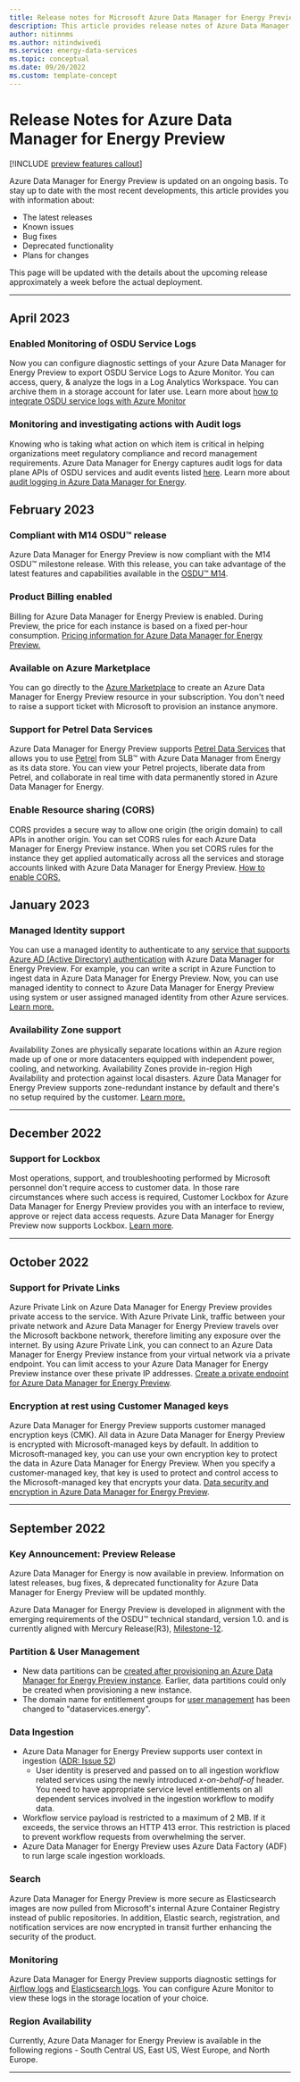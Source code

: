 ```yaml
---
title: Release notes for Microsoft Azure Data Manager for Energy Preview
description: This article provides release notes of Azure Data Manager for Energy Preview releases, improvements, bug fixes, and known issues.
author: nitinnms
ms.author: nitindwivedi
ms.service: energy-data-services
ms.topic: conceptual
ms.date: 09/20/2022
ms.custom: template-concept
---
```


# Release Notes for Azure Data Manager for Energy Preview 

[!INCLUDE [preview features callout](./includes/preview/preview-callout.md)]

Azure Data Manager for Energy Preview is updated on an ongoing basis. To stay up to date with the most recent developments, this article provides you with information about:

- The latest releases
- Known issues
- Bug fixes
- Deprecated functionality
- Plans for changes

This page will be updated with the details about the upcoming release approximately a week before the actual deployment.

<hr width = 100%>

## April 2023

### Enabled Monitoring of OSDU Service Logs

Now you can configure diagnostic settings of your Azure Data Manager for Energy Preview to export OSDU Service Logs to Azure Monitor. You can access, query, & analyze the logs in a Log Analytics Workspace. You can archive them in a storage account for later use. Learn more about [how to integrate OSDU service logs with Azure Monitor](how-to-integrate-osdu-service-logs-with-azure-monitor.md)

### Monitoring and investigating actions with Audit logs

Knowing who is taking what action on which item is critical in helping organizations meet regulatory compliance and record management requirements. Azure Data Manager for Energy captures audit logs for data plane APIs of OSDU services and audit events listed [here](https://community.opengroup.org/osdu/documentation/-/wikis/Releases/R3.0/GCP/GCP-Operation/Logging/Audit-Logging-Status). Learn more about [audit logging in Azure Data Manager for Energy](how-to-manage-audit-logs.md).

## February 2023

### Compliant with M14 OSDU&trade; release

Azure Data Manager for Energy Preview is now compliant with the M14 OSDU&trade; milestone release. With this release, you can take advantage of the latest features and capabilities available in the [OSDU&trade; M14](https://community.opengroup.org/osdu/governance/project-management-committee/-/wikis/M14-Release-Notes).

### Product Billing enabled

Billing for Azure Data Manager for Energy Preview is enabled. During Preview, the price for each instance is based on a fixed per-hour consumption. [Pricing information for Azure Data Manager for Energy Preview.](https://azure.microsoft.com/pricing/details/energy-data-services/#pricing)


### Available on Azure Marketplace

You can go directly to the [Azure Marketplace](https://azuremarketplace.microsoft.com/marketplace/apps/Microsoft.AzureDataManagerforEnergy?tab=Overview) to create an Azure Data Manager for Energy Preview resource in your subscription. You don't need to raise a support ticket with Microsoft to provision an instance anymore. 

### Support for Petrel Data Services
Azure Data Manager for Energy Preview supports [Petrel Data Services](overview-ddms.md#) that allows you to use [Petrel](https://www.software.slb.com/products/petrel) from SLB&trade; with Azure Data Manager from Energy as its data store. You can view your Petrel projects, liberate data from Petrel, and collaborate in real time with data permanently stored in Azure Data Manager for Energy. 

### Enable Resource sharing (CORS)

CORS provides a secure way to allow one origin (the origin domain) to call APIs in another origin. You can set CORS rules for each Azure Data Manager for Energy Preview instance. When you set CORS rules for the instance they get applied automatically across all the services and storage accounts linked with Azure Data Manager for Energy Preview. [How to enable CORS.]( ../energy-data-services/how-to-enable-CORS.md)

## January 2023

### Managed Identity support 

You can use a managed identity to authenticate to any [service that supports Azure AD (Active Directory) authentication](../active-directory/managed-identities-azure-resources/services-azure-active-directory-support.md) with Azure Data Manager for Energy Preview. For example, you can write a script in Azure Function to ingest data in Azure Data Manager for Energy Preview. Now, you can use managed identity to connect to Azure Data Manager for Energy Preview using system or user assigned managed identity from other Azure services. [Learn more.](../energy-data-services/how-to-use-managed-identity.md)

### Availability Zone support

Availability Zones are physically separate locations within an Azure region made up of one or more datacenters equipped with independent power, cooling, and networking. Availability Zones provide in-region High Availability and protection against local disasters. Azure Data Manager for Energy Preview supports zone-redundant instance by default and there's no setup required by the customer. [Learn more.](https://azure.microsoft.com/explore/global-infrastructure/products-by-region/?products=energy-data-services&regions=all)

<hr width=100%>

## December 2022

### Support for Lockbox

Most operations, support, and troubleshooting performed by Microsoft personnel don't require access to customer data. In those rare circumstances where such access is required, Customer Lockbox for Azure Data Manager for Energy Preview provides you with an interface to review, approve or reject data access requests. Azure Data Manager for Energy Preview now supports Lockbox. [Learn more](../security/fundamentals/customer-lockbox-overview.md).


<hr width=100%>

## October 2022

### Support for Private Links

Azure Private Link on Azure Data Manager for Energy Preview provides private access to the service. With Azure Private Link, traffic between your private network and Azure Data Manager for Energy Preview travels over the Microsoft backbone network, therefore limiting any exposure over the internet. By using Azure Private Link, you can connect to an Azure Data Manager for Energy Preview instance from your virtual network via a private endpoint. You can limit access to your Azure Data Manager for Energy Preview instance over these private IP addresses. [Create a private endpoint for Azure Data Manager for Energy Preview](how-to-set-up-private-links.md).

### Encryption at rest using Customer Managed keys

Azure Data Manager for Energy Preview supports customer managed encryption keys (CMK). All data in Azure Data Manager for Energy Preview is encrypted with Microsoft-managed keys by default. In addition to Microsoft-managed key, you can use your own encryption key to protect the data in Azure Data Manager for Energy Preview. When you specify a customer-managed key, that key is used to protect and control access to the Microsoft-managed key that encrypts your data. [Data security and encryption in Azure Data Manager for Energy Preview](how-to-manage-data-security-and-encryption.md).


<hr width=100%>


## September 2022

### Key Announcement: Preview Release

Azure Data Manager for Energy is now available in preview. Information on latest releases, bug fixes, & deprecated functionality for Azure Data Manager for Energy Preview will be updated monthly.

Azure Data Manager for Energy Preview is developed in alignment with the emerging requirements of the OSDU&trade; technical standard, version 1.0. and is currently aligned with Mercury Release(R3), [Milestone-12](https://community.opengroup.org/osdu/governance/project-management-committee/-/wikis/M12-Release-Notes).

### Partition & User Management

- New data partitions can be [created after provisioning an Azure Data Manager for Energy Preview instance](how-to-add-more-data-partitions.md). Earlier, data partitions could only be created when provisioning a new instance.
- The domain name for entitlement groups for [user management](how-to-manage-users.md) has been changed to "dataservices.energy".

### Data Ingestion

- Azure Data Manager for Energy Preview supports user context in ingestion ([ADR: Issue 52](https://community.opengroup.org/osdu/platform/data-flow/ingestion/home/-/issues/52)) 
  - User identity is preserved and passed on to all ingestion workflow related services using the newly introduced _x-on-behalf-of_ header. You need to have appropriate service level entitlements on all dependent services involved in the ingestion workflow to modify data.
- Workflow service payload is restricted to a maximum of 2 MB. If it exceeds, the service throws an HTTP 413 error. This restriction is placed to prevent workflow requests from overwhelming the server.
- Azure Data Manager for Energy Preview uses Azure Data Factory (ADF) to run large scale ingestion workloads.

### Search

Azure Data Manager for Energy Preview is more secure as Elasticsearch images are now pulled from Microsoft's internal Azure Container Registry instead of public repositories. In addition, Elastic search, registration, and notification services are now encrypted in transit further enhancing the security of the product.

### Monitoring

Azure Data Manager for Energy Preview supports diagnostic settings for [Airflow logs](how-to-integrate-airflow-logs-with-azure-monitor.md) and [Elasticsearch logs](how-to-integrate-elastic-logs-with-azure-monitor.md). You can configure Azure Monitor to view these logs in the storage location of your choice.

### Region Availability

Currently, Azure Data Manager for Energy Preview is available in the following regions - South Central US, East US, West Europe, and North Europe.

---

 
